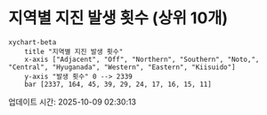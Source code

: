 # 지역별 지진 발생 횟수 (상위 10개)

```mermaid
xychart-beta
    title "지역별 지진 발생 횟수"
    x-axis ["Adjacent", "Off", "Northern", "Southern", "Noto,", "Central", "Hyuganada", "Western", "Eastern", "Kiisuido"]
    y-axis "발생 횟수" 0 --> 2339
    bar [2337, 164, 45, 39, 29, 24, 17, 16, 15, 11]
```

업데이트 시간: 2025-10-09 02:30:13

